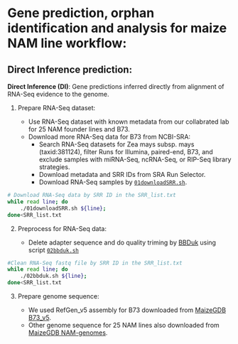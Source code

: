 # Gene prediction, orphan identification and analysis for maize NAM line workflow:

## Direct Inference prediction:

**Direct Inference (DI)**: Gene predictions inferred directly from alignment of RNA-Seq evidence to the genome.

1. Prepare RNA-Seq dataset:

    - Use RNA-Seq dataset with known metadata from our collabrated lab for 25 NAM founder lines and B73.
    - Download more RNA-Seq data for B73 from NCBI-SRA:
        - Search RNA-Seq datasets for Zea mays subsp. mays (taxid:381124), filter Runs for Illumina, paired-end, B73, and exclude samples with miRNA-Seq, ncRNA-Seq, or RIP-Seq library strategies.
        - Download metadata and SRR IDs from SRA Run Selector.
        - Download RNA-Seq samples by [`01downloadSRR.sh`](scripts/01downloadSRR.sh).
        
```bash
# Download RNA-Seq data by SRR ID in the SRR_list.txt
while read line; do
    ./01downloadSRR.sh ${line};
done<SRR_list.txt
```

2. Preprocess for RNA-Seq data:

    - Delete adapter sequence and do quality triming by [BBDuk](https://jgi.doe.gov/data-and-tools/bbtools/bb-tools-user-guide/bbduk-guide/) using script [`02bbduk.sh`](scripts/02bbduk.sh)
    
```bash
#Clean RNA-Seq fastq file by SRR ID in the SRR_list.txt
while read line; do
    ./02bbduk.sh ${line};
done<SRR_list.txt
```

3. Prepare genome sequence:

    - We used RefGen_v5 assembly for B73 downloaded from [MaizeGDB B73_v5](https://download.maizegdb.org/Zm-B73-REFERENCE-NAM-5.0/Zm-B73-REFERENCE-NAM-5.0.fa.gz). 
    - Other genome sequence for 25 NAM lines also downloaded from [MaizeGDB NAM-genomes](https://www.maizegdb.org/NAM_project).
    
